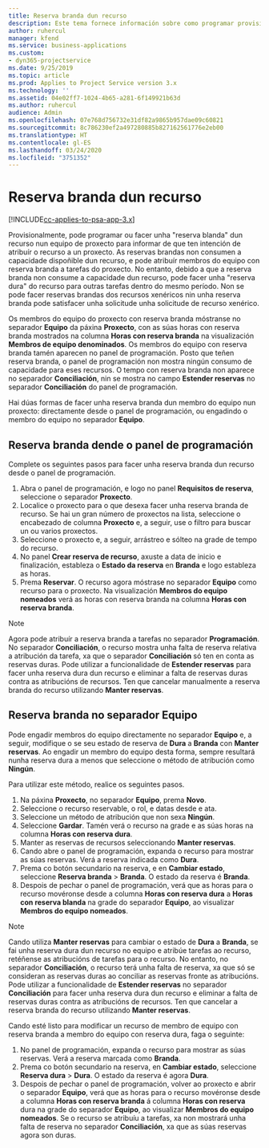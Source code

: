 ```yaml
---
title: Reserva branda dun recurso
description: Este tema fornece información sobre como programar provisionalmente ou facer unha reserva branda de membros de equipo.
author: ruhercul
manager: kfend
ms.service: business-applications
ms.custom:
- dyn365-projectservice
ms.date: 9/25/2019
ms.topic: article
ms.prod: Applies to Project Service version 3.x
ms.technology: ''
ms.assetid: 04e02ff7-1024-4b65-a281-6f149921b63d
ms.author: ruhercul
audience: Admin
ms.openlocfilehash: 07e768d756732e31df82a9865b957dae09c60821
ms.sourcegitcommit: 8c786230ef2a497280885b827162561776e2eb00
ms.translationtype: HT
ms.contentlocale: gl-ES
ms.lasthandoff: 03/24/2020
ms.locfileid: "3751352"
---
```

# <a name="soft-book-a-resource"></a>Reserva branda dun recurso

[!INCLUDE[cc-applies-to-psa-app-3.x](../includes/cc-applies-to-psa-app-3x.md)]

Provisionalmente, pode programar ou facer unha "reserva blanda" dun recurso nun equipo de proxecto para informar de que ten intención de atribuír o recurso a un proxecto. As reservas brandas non consumen a capacidade dispoñible dun recurso, e pode atribuír membros do equipo con reserva branda a tarefas do proxecto. No entanto, debido a que a reserva branda non consume a capacidade dun recurso, pode facer unha "reserva dura" do recurso para outras tarefas dentro do mesmo período. Non se pode facer reservas brandas dos recursos xenéricos nin unha reserva branda pode satisfacer unha solicitude unha solicitude de recurso xenérico.

Os membros do equipo do proxecto con reserva branda móstranse no separador **Equipo** da páxina **Proxecto**, con as súas horas con reserva branda mostrados na columna **Horas con reserva branda** na visualización **Membros de equipo denominados**. Os membros do equipo con reserva branda tamén aparecen no panel de programación. Posto que teñen reserva branda, o panel de programación non mostra ningún consumo de capacidade para eses recursos. O tempo con reserva branda non aparece no separador **Conciliación**, nin se mostra no campo **Estender reservas** no separador **Conciliación** do panel de programación. 

Hai dúas formas de facer unha reserva branda dun membro do equipo nun proxecto: directamente desde o panel de programación, ou engadindo o membro do equipo no separador **Equipo**. 

## <a name="soft-book-from-the-schedule-board"></a>Reserva branda dende o panel de programación
Complete os seguintes pasos para facer unha reserva branda dun recurso desde o panel de programación. 

1. Abra o panel de programación, e logo no panel **Requisitos de reserva**, seleccione o separador **Proxecto**.
2. Localice o proxecto para o que desexa facer unha reserva branda de recurso. Se hai un gran número de proxectos na lista, seleccione o encabezado de columna **Proxecto** e, a seguir, use o filtro para buscar un ou varios proxectos.
3. Seleccione o proxecto e, a seguir, arrástreo e sólteo na grade de tempo do recurso.
5. No panel **Crear reserva de recurso**, axuste a data de inicio e finalización, estableza o **Estado da reserva** en **Branda** e logo estableza as horas. 
6. Prema **Reservar**. O recurso agora móstrase no separador **Equipo** como recurso para o proxecto. Na visualización **Membros do equipo nomeados** verá as horas con reserva branda na columna **Horas con reserva branda**.

> [!NOTE]
> Agora pode atribuír a reserva branda a tarefas no separador **Programación**. No separador **Conciliación**, o recurso mostra unha falta de reserva relativa a atribución da tarefa, xa que o separador **Conciliación** só ten en conta as reservas duras. Pode utilizar a funcionalidade de **Estender reservas** para facer unha reserva dura dun recurso e eliminar a falta de reservas duras contra as atribucións de recursos. Ten que cancelar manualmente a reserva branda do recurso utilizando **Manter reservas**.

## <a name="soft-book-on-the-team-tab"></a>Reserva branda no separador Equipo

Pode engadir membros do equipo directamente no separador **Equipo** e, a seguir, modifique o se seu estado de reserva de **Dura** a **Branda** con **Manter reservas**. Ao engadir un membro do equipo desta forma, sempre resultará nunha reserva dura a menos que seleccione o método de atribución como **Ningún**.

Para utilizar este método, realice os seguintes pasos.

1. Na páxina **Proxecto**, no separador **Equipo**, prema **Novo**.
2. Seleccione o recurso reservable, o rol, e datas desde e ata.
3. Seleccione un método de atribución que non sexa **Ningún**.
4. Seleccione **Gardar**. Tamén verá o recurso na grade e as súas horas na columna **Horas con reserva dura**.
5. Manter as reservas de recursos seleccionando **Manter reservas**.
6. Cando abre o panel de programación, expanda o recurso para mostrar as súas reservas. Verá a reserva indicada como **Dura**.
7. Prema co botón secundario na reserva, e en **Cambiar estado**, seleccione **Reserva branda** \> **Branda**. O estado da reserva é **Branda**.
8. Despois de pechar o panel de programación, verá que as horas para o recurso movéronse desde a columna **Horas con reserva dura** a **Horas con reserva blanda** na grade do separador **Equipo**, ao visualizar **Membros do equipo nomeados**.

> [!NOTE]
> Cando utiliza **Manter reservas** para cambiar o estado de **Dura** a **Branda**, se fai unha reserva dura dun recurso no equipo e atribúe tarefas ao recurso, retéñense as atribucións de tarefas para o recurso. No entanto, no separador **Conciliación**, o recurso terá unha falta de reserva, xa que só se consideran as reservas duras ao conciliar as reservas fronte as atribucións. Pode utilizar a funcionalidade de **Estender reservas** no separador **Conciliación** para facer unha reserva dura dun recurso e eliminar a falta de reservas duras contra as atribucións de recursos. Ten que cancelar a reserva branda do recurso utilizando **Manter reservas**.

Cando esté listo para modificar un recurso de membro de equipo con reserva branda a membro do equipo con reserva dura, faga o seguinte:

1. No panel de programación, expanda o recurso para mostrar as súas reservas. Verá a reserva marcada como **Branda**.
2. Prema co botón secundario na reserva, en **Cambiar estado**, seleccione **Reserva dura** \> **Dura**. O estado da reserva é agora **Dura**.
3. Despois de pechar o panel de programación, volver ao proxecto e abrir o separador **Equipo**, verá que as horas para o recurso movéronse desde a columna **Horas con reserva branda** á columna **Horas con reserva** dura na grade do separador **Equipo**, ao visualizar **Membros do equipo nomeados**. Se o recurso se atribuíu a tarefas, xa non mostrará unha falta de reserva no separador **Conciliación**, xa que as súas reservas agora son duras.


